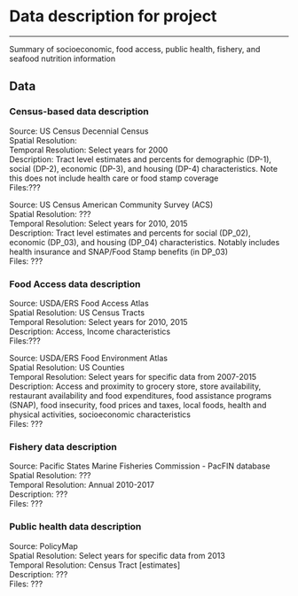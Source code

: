 
# Data description for project
-----
Summary of socioeconomic, food access, public health, fishery, and seafood nutrition information


## Data 

### Census-based data description

Source: US Census Decennial Census <br>
Spatial Resolution: <br>
Temporal Resolution: Select years for 2000 <br>
Description: Tract level estimates and percents for demographic (DP-1), social (DP-2), economic (DP-3), and housing (DP-4) characteristics. Note this does not include health care or food stamp coverage <br>
Files:??? <br>

Source: US  Census American Community Survey (ACS) <br>
Spatial Resolution: ??? <br>
Temporal Resolution: Select years for 2010, 2015 <br>
Description: Tract level estimates and percents for social (DP_02), economic (DP_03), and housing (DP_04) characteristics.
Notably includes  health insurance and SNAP/Food Stamp benefits (in DP_03) <br>
Files: ??? <br>

### Food Access data description

Source: USDA/ERS Food Access Atlas <br>
Spatial Resolution: US Census Tracts <br>
Temporal Resolution: Select years for 2010, 2015 <br>
Description: Access, Income characteristics <br>
Files:??? <br>

Source: USDA/ERS Food Environment Atlas <br>
Spatial Resolution: US Counties <br>
Temporal Resolution: Select years for specific data from 2007-2015 <br>
Description: Access and proximity to grocery store, store availability, restaurant availability and food expenditures, food assistance programs (SNAP), food insecurity, food prices and taxes, local foods, health and physical activities, socioeconomic characteristics <br>
Files: ??? <br>

### Fishery data description

Source: Pacific States Marine Fisheries Commission - PacFIN database <br>
Spatial Resolution: ??? <br>
Temporal Resolution: Annual 2010-2017 <br>
Description: ??? <br>
Files: ??? <br>

### Public health data description

Source: PolicyMap <br>
Spatial Resolution: Select years for specific data from 2013 <br>
Temporal Resolution: Census Tract [estimates] <br>
Description: ??? <br>
Files: ??? <br>

